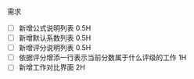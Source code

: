 需求

- [ ] 新增公式说明列表 0.5H
- [ ] 新增默认系数列表 0.5H
- [ ] 新增评分说明列表 0.5H
- [ ] 依据评分增添一行表示当前分数属于什么评级的工作 1H
- [ ] 新增工作对比界面 2H
